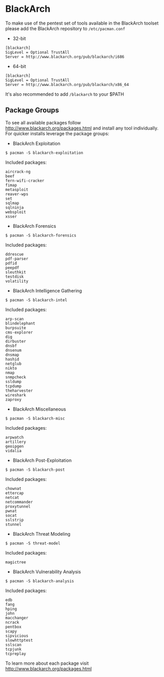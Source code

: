 BlackArch
=========

To make use of the pentest set of tools available in the BlackArch toolset please add the BlackArch repository to `/etc/pacman.conf`

- 32-bit

```
[blackarch]
SigLevel = Optional TrustAll
Server = http://www.blackarch.org/pub/blackarch/i686
```

- 64-bit

```
[blackarch]
SigLevel = Optional TrustAll
Server = http://www.blackarch.org/pub/blackarch/x86_64
```

It's also recommended to add `/blackarch` to your $PATH

Package Groups
--------------

To see all available packages follow http://www.blackarch.org/packages.html and install any tool individually.  For quicker installs leverage the package groups:

- BlackArch Exploitation

```
$ pacman -S blackarch-exploitation
```
Included packages:

```
aircrack-ng
beef
fern-wifi-cracker
fimap
metasploit
reaver-wps
set
sqlmap
sqlninja
websploit
xsser
```

- BlackArch Forensics

```
$ pacman -S blackarch-forensics
```

Included packages:

```
ddrescue
pdf-parser
pdfid
peepdf
sleuthkit
testdisk
volatility
```

- BlackArch Intelligence Gathering

```
$ pacman -S blackarch-intel
```

Included packages:

```
arp-scan
blindelephant
burpsuite
cms-explorer
dig
dirbuster
dnsbf
dnsenum
dnsmap
hashid
netglub
nikto
nmap
snmpcheck
ssldump
tcpdump
theharvester
wireshark
zaproxy
```

- BlackArch Miscellaneous

```
$ pacman -S blackarch-misc
```

Included packages:

```
arpwatch
artillery
geoipgen
vidalia
```

- BlackArch Post-Exploitation

```
$ pacman -S blackarch-post
```

Included packages:

```
chownat
ettercap
netcat
netcommander
proxytunnel
pwnat
socat
sslstrip
stunnel
```

- BlackArch Threat Modeling

```
$ pacman -S threat-model
```

Included packages:

```
magictree
```

- BlackArch Vulnerability Analysis

```
$ pacman -S blackarch-analysis
```

Included packages:

```
edb
fang
hping
john
macchanger
ncrack
pentbox
scapy
sipvicious
slowhttptest
sslscan
tcpjunk
tcpreplay
```

To learn more about each package visit http://www.blackarch.org/packages.html
